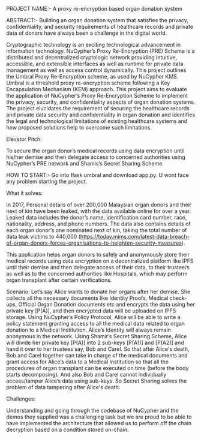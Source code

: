 PROJECT NAME:- A proxy re-encryption based organ donation system

ABSTRACT:- Building an organ donation system that satisfies the privacy, confidentiality, and security requirements of healthcare records and private data of donors have always been a challenge in the digital world.

Cryptographic technology is an exciting technological advancement in information technology. NuCypher’s Proxy Re-Encryption (PRE) Scheme is a distributed and decentralized cryptologic network providing intuitive, accessible, and extensible interfaces as well as runtime for private data management as well as access control dynamically. This project outlines the Umbral Proxy Re-Encryption scheme, as used by NuCypher KMS. Umbral is a threshold proxy re-encryption scheme following a Key Encapsulation Mechanism (KEM) approach. This project aims to evaluate the application of NuCypher’s Proxy Re-Encryption Scheme to implement the privacy, security, and confidentiality aspects of organ donation systems. The project elucidates the requirement of securing the healthcare records and private data security and confidentiality in organ donation and identifies the legal and technological limitations of existing healthcare systems and how proposed solutions help to overcome such limitations.


Elevator Pitch: 

To secure the organ donor’s medical records using data encryption until his/her demise and then delegate access to concerned authorities using NuCypher’s PRE network and Shamis’s Secret Sharing Scheme.

HOW TO START:- Go into flask umbral and download app.py. U wont face any problem starting the project. 

What it solves:

In 2017, Personal details of over 200,000 Malaysian organ donors and their next of kin have been leaked, with the data available online for over a year. Leaked data includes the donor’s name, identification card number, race, nationality, address, and phone numbers. The data also contains details of each organ donor’s one nominated next of kin, taking the total number of data leak victims to 440,000 (https://today.mims.com/latest-data-breach-of-organ-donors-forces-organisations-to-heighten-security-measures).

This application helps organ donors to safely and anonymously store their medical records using data encryption on a decentralized platform like IPFS until their demise and then delegate access of their data, to their trustee/s as well as to the concerned authorities like Hospitals, which may perform organ transplant after certain verifications.


Scenario:
Let’s say Alice wants to donate her organs after her demise. She collects all the necessary documents like Identity Proofs, Medical check-ups, Official Organ Donation documents etc and encrypts the data using her private key [P(A)], and then encrypted data will be uploaded on IPFS storage. Using NuCypher’s Policy Protocol, Alice will be able to write a policy statement granting access to all the medical data related to organ donation to a Medical Institution. Alice’s Identity will always remain anonymous in the network.
Using Shamir’s Secret Sharing Scheme, Alice will divide her private key [P(A)] into 2 sub-keys [P(A1)] and [P(A2)] and hand it over to her trustees say, Bob and Carel. So that after Alice's death, Bob and Carel together can take in charge of the medical documents and grant access for Alice’s data to a Medical Institution so that all the procedures of organ transplant can be executed on time (before the body starts decomposing). And also Bob and Carel cannot individually access/tamper Alice’s data using sub-keys. So Secret Sharing solves the problem of data tampering after Alice's death.


Challenges:

Understanding and going through the codebase of NuCypher and the demos they supplied was a challenging task but we are proud to be able to have implemented the architecture that allowed us to perform off the chain decryption based on a condition stored on-chain.
